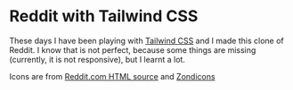 # Reddit with Tailwind CSS
These days I have been playing with [Tailwind CSS](https://tailwindcss.com/) and I made this clone of Reddit. I know that is not perfect, because some things are missing (currently, it is not responsive), but I learnt a lot.

Icons are from [Reddit.com HTML source](https://www.reddit.com) and [Zondicons](http://www.zondicons.com/)
